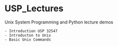 # USP_Lectures
Unix System Programming and Python lecture demos
<br/>
```Week 01
- Introduction USP 32547
- Introducton to Unix
- Basic Unix Commands
```
